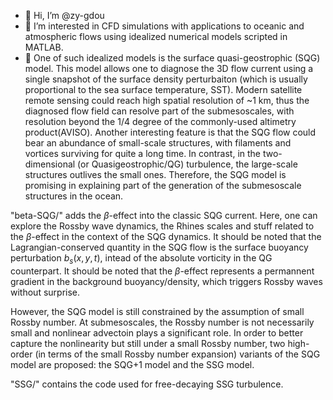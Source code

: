 - 👋 Hi, I’m @zy-gdou
- 👀 I’m interested in CFD simulations with applications to oceanic and atmospheric flows using idealized numerical models scripted in MATLAB.
- 🌱 One of such idealized models is the surface quasi-geostrophic (SQG) model. This model allows one to diagnose the 3D flow current using a single snapshot of the surface density perturbaiton (which is usually proportional to the sea surface temperature, SST). Modern satellite remote sensing could reach high spatial resolution of ~1 km, thus the diagnosed flow field can resolve part of the submesoscales, with resolution beyond the 1/4 degree of the commonly-used altimetry product(AVISO). Another interesting feature is that the SQG flow could bear an abundance of small-scale structures, with filaments and vortices surviving for quite a long time. In contrast, in the two-dimensional (or Quasigeostrophic/QG) turbulence, the large-scale structures outlives the small ones. Therefore, the SQG model is promising in explaining part of the generation of the submesoscale structures in the ocean.

"beta-SQG/" adds the $\beta$-effect into the classic SQG current. Here, one can explore the Rossby wave dynamics, the Rhines scales and stuff related to the $\beta$-effect in the context of the SQG dynamics. It should be noted that the Lagrangian-conserved quantity in the SQG flow is the surface buoyancy perturbation $b_s(x,y,t)$, intead of the absolute vorticity in the QG counterpart. It should be noted that the $\beta$-effect represents a permannent gradient in the background buoyancy/density, which triggers Rossby waves without surprise.

However, the SQG model is still constrained by the assumption of small Rossby number. At submesoscales, the Rossby number is not necessarily small and nonlinear advectoin plays a significant role. In order to better capture the nonlinearity but still under a small Rossby number, two high-order (in terms of the small Rossby number expansion) variants of the SQG model are proposed: the SQG+1 model and the SSG model.

"SSG/" contains the code used for free-decaying SSG turbulence.



